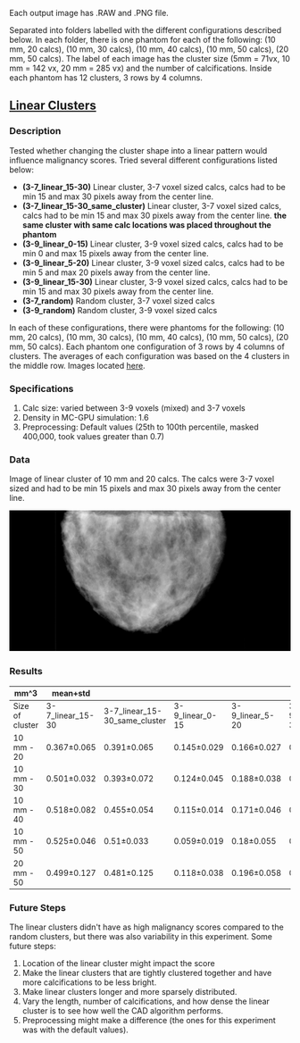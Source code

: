 Each output image has .RAW and .PNG file.

Separated into folders labelled with the different configurations described below. In each folder, there is one phantom for each of the following: (10 mm, 20 calcs), (10 mm, 30 calcs), (10 mm, 40 calcs), (10 mm, 50 calcs), (20 mm, 50 calcs). The label of each image has the cluster size (5mm = 71vx, 10 mm = 142 vx, 20 mm = 285 vx) and the number of calcifications. Inside each phantom has 12 clusters, 3 rows by 4 columns. 

## [Linear Clusters](https://github.com/marianqian/cluster_generation_data#linear-clusters)
### Description
Tested whether changing the cluster shape into a linear pattern would influence malignancy scores. Tried several different configurations listed below:  

* **(3-7_linear_15-30)** Linear cluster, 3-7 voxel sized calcs, calcs had to be min 15 and max 30 pixels away from the center line. 
* **(3-7_linear_15-30_same_cluster)** Linear cluster, 3-7 voxel sized calcs, calcs had to be min 15 and max 30 pixels away from the center line. **the same cluster with same calc locations was placed throughout the phantom**
* **(3-9_linear_0-15)** Linear cluster, 3-9 voxel sized calcs, calcs had to be min 0 and max 15 pixels away from the center line.
* **(3-9_linear_5-20)** Linear cluster, 3-9 voxel sized calcs, calcs had to be min 5 and max 20 pixels away from the center line. 
* **(3-9_linear_15-30)** Linear cluster, 3-9 voxel sized calcs, calcs had to be min 15 and max 30 pixels away from the center line. 
* **(3-7_random)** Random cluster, 3-7 voxel sized calcs
* **(3-9_random)** Random cluster, 3-9 voxel sized calcs

In each of these configurations, there were phantoms for the following: (10 mm, 20 calcs), (10 mm, 30 calcs), (10 mm, 40 calcs), (10 mm, 50 calcs), (20 mm, 50 calcs). Each phantom one configuration of 3 rows by 4 columns of clusters. The averages of each configuration was based on the 4 clusters in the middle row. Images located [here](https://github.com/marianqian/cluster_generation_data/tree/master/linear_cluster). 

### Specifications
1. Calc size: varied between 3-9 voxels (mixed) and 3-7 voxels 
2. Density in MC-GPU simulation: 1.6
3. Preprocessing: Default values (25th to 100th percentile, masked 400,000, took values greater than 0.7) 

### Data
Image of linear cluster of 10 mm and 20 calcs. The calcs were 3-7 voxel sized and had to be min 15 pixels and max 30 pixels away from the center line. 

![image](../linear_cluster/3-7_linear_15-30/prj_30mm_2_linear_cluster_142_20nm_1_full_0.7_25.raw.gz.raw.png)

### Results

| mm^3            | mean+std         |                               |                 |                 |                  |              |              |
|-----------------|------------------|-------------------------------|-----------------|-----------------|------------------|--------------|--------------|
| Size of cluster | 3-7_linear_15-30 | 3-7_linear_15-30_same_cluster | 3-9_linear_0-15 | 3-9_linear_5-20 | 3-9_linear_15-30 | 3-7_random   | 3-9_random   |
| 10 mm - 20      | 0.367±0.065      | 0.391±0.065                   | 0.145±0.029     | 0.166±0.027     | 0.212±0.076      | 0.447±0.078  | 0.405±0.077  |
| 10 mm - 30      | 0.501±0.032      | 0.393±0.072                   | 0.124±0.045     | 0.188±0.038     | 0.253±0.057      | 0.509±0.068  | 0.374±0.058  |
| 10 mm - 40      | 0.518±0.082      | 0.455±0.054                   | 0.115±0.014     | 0.171±0.046     | 0.264±0.055      | 0.599±0.056  | 0.469±0.032  |
| 10 mm - 50      | 0.525±0.046      | 0.51±0.033                    | 0.059±0.019     | 0.18±0.055      | 0.371±0.06       | 0.734±0.023  | 0.545±0.036  |
| 20 mm - 50      | 0.499±0.127      | 0.481±0.125                   | 0.118±0.038     | 0.196±0.058     | 0.215±0.059      | Not enough data | Not enough data |

### Future Steps 
The linear clusters didn't have as high malignancy scores compared to the random clusters, but there was also variability in this experiment. Some future steps: 
1. Location of the linear cluster might impact the score
2. Make the linear clusters that are tightly clustered together and have more calcifications to be less bright. 
3. Make linear clusters longer and more sparsely distributed. 
4. Vary the length, number of calcifications, and how dense the linear cluster is to see how well the CAD algorithm performs. 
5. Preprocessing might make a difference (the ones for this experiment was with the default values). 
